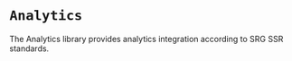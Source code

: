 # ``Analytics``

The Analytics library provides analytics integration according to SRG SSR standards.
